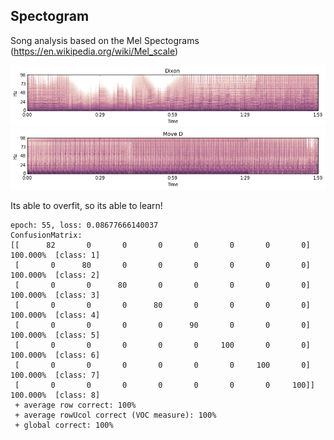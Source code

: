 ## Spectogram

Song analysis based on the Mel Spectograms (https://en.wikipedia.org/wiki/Mel_scale)

![Dixon](https://github.com/petrjanda/deepsong/raw/master/docs/dixon.png "Dixon")
![Move D](https://github.com/petrjanda/deepsong/raw/master/docs/moved.png "Move D")

Its able to overfit, so its able to learn!

```
epoch: 55, loss: 0.08677666140037
ConfusionMatrix:
[[      82       0       0       0       0       0       0       0]   100.000%  [class: 1]
 [       0      80       0       0       0       0       0       0]   100.000%  [class: 2]
 [       0       0      80       0       0       0       0       0]   100.000%  [class: 3]
 [       0       0       0      80       0       0       0       0]   100.000%  [class: 4]
 [       0       0       0       0      90       0       0       0]   100.000%  [class: 5]
 [       0       0       0       0       0     100       0       0]   100.000%  [class: 6]
 [       0       0       0       0       0       0     100       0]   100.000%  [class: 7]
 [       0       0       0       0       0       0       0     100]]  100.000%  [class: 8]
 + average row correct: 100%
 + average rowUcol correct (VOC measure): 100%
 + global correct: 100%
```
